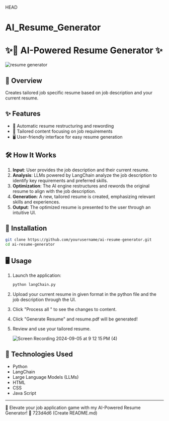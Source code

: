  HEAD
# AI_Resume_Generator

# ✨🚀 AI-Powered Resume Generator ✨

![resume generator](https://github.com/user-attachments/assets/a1e94daa-5bc2-4b13-9cc4-e8f9300878af)

## 🔭 Overview
Creates tailored job specific resume based on job description and your current resume.

## ✨ Features

- 📄 Automatic resume restructuring and rewording
- 🎯 Tailored content focusing on job requirements
- 🖥️ User-friendly interface for easy resume generation

## 🛠️ How It Works

1. **Input**: User provides the job description and their current resume.
2. **Analysis**: LLMs powered by LangChain analyze the job description to identify key requirements and preferred skills.
3. **Optimization**: The AI engine restructures and rewords the original resume to align with the job description.
4. **Generation**: A new, tailored resume is created, emphasizing relevant skills and experiences.
5. **Output**: The optimized resume is presented to the user through an intuitive UI.

## 🚀 Installation

```bash
git clone https://github.com/yourusername/ai-resume-generator.git
cd ai-resume-generator

```

## 🖥️ Usage

1. Launch the application:
   ```bash
   python langChain.py
   ```
2. Upload your current resume in given format in the python file and the job description through the UI.
3. Click "Process all " to see the changes to content.
4. Click "Generate Resume" and resume.pdf will be generated!
5. Review and use your tailored resume.

   ![Screen Recording 2024-09-05 at 9 12 15 PM (4)](https://github.com/user-attachments/assets/2843b24e-6036-4227-a9ef-3574b7dd4de9)



## 🔧 Technologies Used

- Python
- LangChain
- Large Language Models (LLMs)
- HTML
- CSS
- Java Script


---

🌟 Elevate your job application game with my AI-Powered Resume Generator! 🌟
 723d4d6 (Create README.md)
